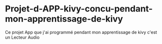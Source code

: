 # Projet-d-APP-kivy-concu-pendant-mon-apprentissage-de-kivy
Ce projet App que j'ai programmé pendant mon apprentissage de kivy c'est un Lecteur Audio 
